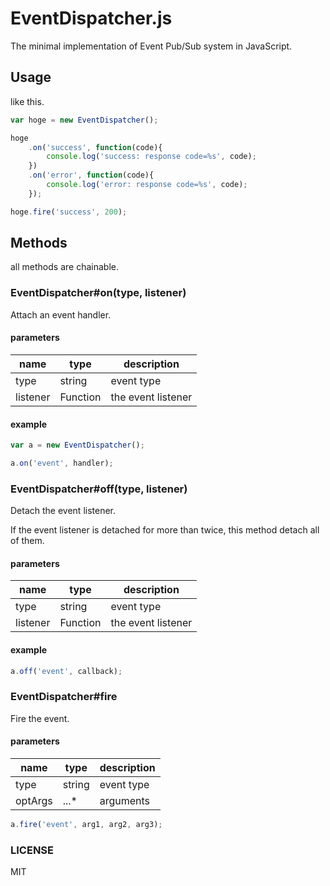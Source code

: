 # EventDispatcher.js

The minimal implementation of Event Pub/Sub system in JavaScript.




## Usage

like this.

```javascript
var hoge = new EventDispatcher();

hoge
	.on('success', function(code){
		console.log('success: response code=%s', code);
	})
	.on('error', function(code){
		console.log('error: response code=%s', code);
	});

hoge.fire('success', 200);
```




## Methods

all methods are chainable.




### EventDispatcher#on(type, listener)

Attach an event handler.


#### parameters

| name | type | description
| ---  | ---  | ---
| type | string | event type
| listener | Function | the event listener


#### example

```javascript
var a = new EventDispatcher();

a.on('event', handler);
```




### EventDispatcher#off(type, listener)

Detach the event listener.

If the event listener is detached for more than twice,
this method detach all of them.


#### parameters

| name | type | description
| ---  | ---  | ---
| type | string | event type
| listener | Function | the event listener


#### example

```javascript
a.off('event', callback);
```




### EventDispatcher#fire

Fire the event.


#### parameters

| name | type | description
| ---  | ---  | ---
| type | string | event type
| optArgs | ...* | arguments

```javascript
a.fire('event', arg1, arg2, arg3);
```




### LICENSE

MIT